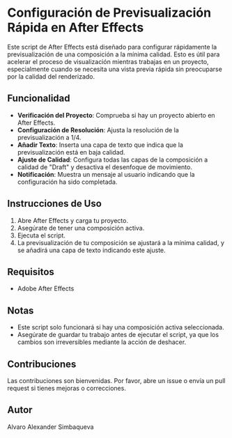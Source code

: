 # Configuración de Previsualización Rápida en After Effects

Este script de After Effects está diseñado para configurar rápidamente la previsualización de una composición a la mínima calidad. Esto es útil para acelerar el proceso de visualización mientras trabajas en un proyecto, especialmente cuando se necesita una vista previa rápida sin preocuparse por la calidad del renderizado.

## Funcionalidad

- **Verificación del Proyecto**: Comprueba si hay un proyecto abierto en After Effects.
- **Configuración de Resolución**: Ajusta la resolución de la previsualización a 1/4.
- **Añadir Texto**: Inserta una capa de texto que indica que la previsualización está en baja calidad.
- **Ajuste de Calidad**: Configura todas las capas de la composición a calidad de "Draft" y desactiva el desenfoque de movimiento.
- **Notificación**: Muestra un mensaje al usuario indicando que la configuración ha sido completada.

## Instrucciones de Uso

1. Abre After Effects y carga tu proyecto.
2. Asegúrate de tener una composición activa.
3. Ejecuta el script.
4. La previsualización de tu composición se ajustará a la mínima calidad, y se añadirá una capa de texto indicando este ajuste.

## Requisitos

- Adobe After Effects

## Notas

- Este script solo funcionará si hay una composición activa seleccionada.
- Asegúrate de guardar tu trabajo antes de ejecutar el script, ya que los cambios son irreversibles mediante la acción de deshacer.

## Contribuciones

Las contribuciones son bienvenidas. Por favor, abre un issue o envía un pull request si tienes mejoras o correcciones.

## Autor

Alvaro Alexander Simbaqueva
